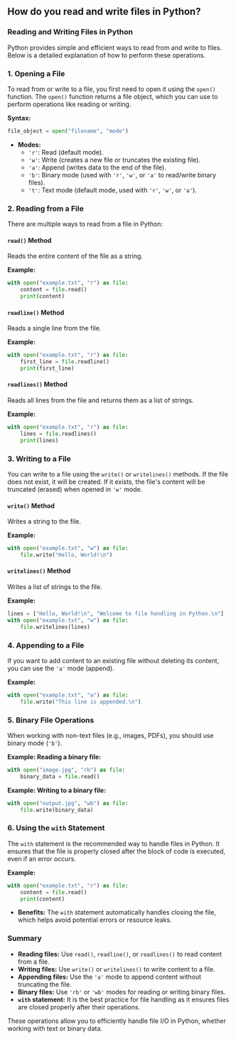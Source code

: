 ## How do you read and write files in Python?


### Reading and Writing Files in Python

Python provides simple and efficient ways to read from and write to files. Below is a detailed explanation of how to perform these operations.

### 1. **Opening a File**

To read from or write to a file, you first need to open it using the `open()` function. The `open()` function returns a file object, which you can use to perform operations like reading or writing.

**Syntax:**
```python
file_object = open("filename", "mode")
```

- **Modes:**
  - `'r'`: Read (default mode).
  - `'w'`: Write (creates a new file or truncates the existing file).
  - `'a'`: Append (writes data to the end of the file).
  - `'b'`: Binary mode (used with `'r'`, `'w'`, or `'a'` to read/write binary files).
  - `'t'`: Text mode (default mode, used with `'r'`, `'w'`, or `'a'`).

### 2. **Reading from a File**

There are multiple ways to read from a file in Python:

#### **`read()` Method**
Reads the entire content of the file as a string.

**Example:**
```python
with open("example.txt", "r") as file:
    content = file.read()
    print(content)
```

#### **`readline()` Method**
Reads a single line from the file.

**Example:**
```python
with open("example.txt", "r") as file:
    first_line = file.readline()
    print(first_line)
```

#### **`readlines()` Method**
Reads all lines from the file and returns them as a list of strings.

**Example:**
```python
with open("example.txt", "r") as file:
    lines = file.readlines()
    print(lines)
```

### 3. **Writing to a File**

You can write to a file using the `write()` or `writelines()` methods. If the file does not exist, it will be created. If it exists, the file's content will be truncated (erased) when opened in `'w'` mode.

#### **`write()` Method**
Writes a string to the file.

**Example:**
```python
with open("example.txt", "w") as file:
    file.write("Hello, World!\n")
```

#### **`writelines()` Method**
Writes a list of strings to the file.

**Example:**
```python
lines = ["Hello, World!\n", "Welcome to file handling in Python.\n"]
with open("example.txt", "w") as file:
    file.writelines(lines)
```

### 4. **Appending to a File**

If you want to add content to an existing file without deleting its content, you can use the `'a'` mode (append).

**Example:**
```python
with open("example.txt", "a") as file:
    file.write("This line is appended.\n")
```

### 5. **Binary File Operations**

When working with non-text files (e.g., images, PDFs), you should use binary mode (`'b'`).

**Example: Reading a binary file:**
```python
with open("image.jpg", "rb") as file:
    binary_data = file.read()
```

**Example: Writing to a binary file:**
```python
with open("output.jpg", "wb") as file:
    file.write(binary_data)
```

### 6. **Using the `with` Statement**

The `with` statement is the recommended way to handle files in Python. It ensures that the file is properly closed after the block of code is executed, even if an error occurs.

**Example:**
```python
with open("example.txt", "r") as file:
    content = file.read()
    print(content)
```

- **Benefits:** The `with` statement automatically handles closing the file, which helps avoid potential errors or resource leaks.

### Summary

- **Reading files:** Use `read()`, `readline()`, or `readlines()` to read content from a file.
- **Writing files:** Use `write()` or `writelines()` to write content to a file.
- **Appending files:** Use the `'a'` mode to append content without truncating the file.
- **Binary files:** Use `'rb'` or `'wb'` modes for reading or writing binary files.
- **`with` statement:** It is the best practice for file handling as it ensures files are closed properly after their operations.

These operations allow you to efficiently handle file I/O in Python, whether working with text or binary data.